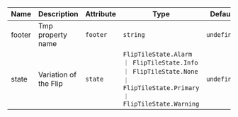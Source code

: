 | Name       | Description                   | Attribute        | Type                                      | Default             |
|------------|-------------------------------|------------------|-------------------------------------------|---------------------|
|footer| Tmp property name | `footer` | `string` | `undefined` |
|state| Variation of the Flip | `state` | `FlipTileState.Alarm ｜ FlipTileState.Info ｜ FlipTileState.None ｜ FlipTileState.Primary ｜ FlipTileState.Warning` | `undefined` |
